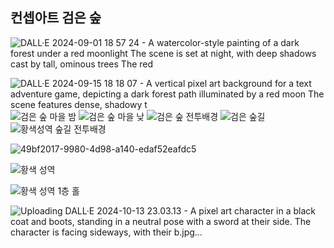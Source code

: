 컨셉아트 검은 숲
-----------
![DALL·E 2024-09-01 18 57 24 - A watercolor-style painting of a dark forest under a red moonlight  The scene is set at night, with deep shadows cast by tall, ominous trees  The red ](https://github.com/user-attachments/assets/c15895a6-9b02-4c69-b260-db22a7bb2a3b)

![DALL·E 2024-09-15 18 18 07 - A vertical pixel art background for a text adventure game, depicting a dark forest path illuminated by a red moon  The scene features dense, shadowy t](https://github.com/user-attachments/assets/91bd10e5-6f89-4522-a17d-1bd3b3414b2d)
![검은 숲 마을 밤](https://github.com/user-attachments/assets/91e44ef3-d5ef-4e17-8fba-1545b9cd42cd)
![검은 숲 마을 낮](https://github.com/user-attachments/assets/5f599272-5aaf-4221-a0af-9d376706a3f4)
![검은 숲 전투배경](https://github.com/user-attachments/assets/1ef017c5-b6b4-40d1-84dd-e27901c25c9d)
![검은 숲길](https://github.com/user-attachments/assets/fb0d1436-f59e-44ac-acc8-4d97f324848c)
![황색성역 숲길 전투배경](https://github.com/user-attachments/assets/ca6f7f44-7b47-4e4b-b7a7-6aacbf689541)



![49bf2017-9980-4d98-a140-edaf52eafdc5](https://github.com/user-attachments/assets/59632793-82ba-41a6-9bbd-e96563b7a868)

![황색 성역](https://github.com/user-attachments/assets/785272c4-d896-4716-8558-0998253e24de)

![황색 성역 1층 홀](https://github.com/user-attachments/assets/421eebcd-3353-40e8-8e3f-059602742ca0)

![Uploading DALL·E 2024-10-13 23.03.13 - A pixel art character in a black coat and boots, standing in a neutral pose with a sword at their side. The character is facing sideways, with their b.jpg…]()
